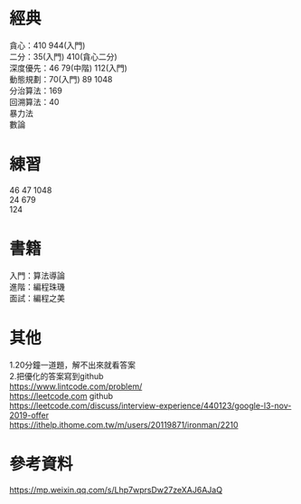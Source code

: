 # 經典
貪心：410 944(入門)   
二分：35(入門)  410(貪心二分)  
深度優先：46 79(中階) 112(入門)  
動態規劃：70(入門)  89 1048  
分治算法：169   
回溯算法：40  
暴力法  
數論  

# 練習
46 47 1048  
24 679  
124  

# 書籍
入門：算法導論  
進階：編程珠璣  
面試：編程之美  

# 其他
1.20分鐘一道題，解不出來就看答案  
2.把優化的答案寫到github  
https://www.lintcode.com/problem/  
https://leetcode.com github  
https://leetcode.com/discuss/interview-experience/440123/google-l3-nov-2019-offer  
https://ithelp.ithome.com.tw/m/users/20119871/ironman/2210  



# 參考資料
https://mp.weixin.qq.com/s/Lhp7wprsDw27zeXAJ6AJaQ
